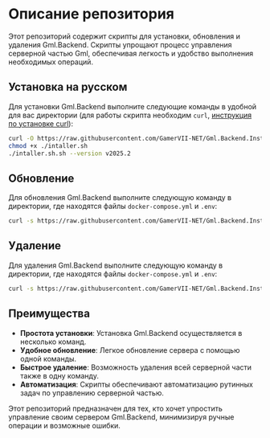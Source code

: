 # Описание репозитория

Этот репозиторий содержит скрипты для установки, обновления и удаления Gml.Backend. Скрипты упрощают процесс управления серверной частью Gml, обеспечивая легкость и удобство выполнения необходимых операций. 

## Установка на русском

Для установки Gml.Backend выполните следующие команды в удобной для вас директории (для работы скрипта необходим `curl`, [инструкция по установке curl](https://losst.pro/ustanovka-curl-v-ubuntu)):

```sh
curl -O https://raw.githubusercontent.com/GamerVII-NET/Gml.Backend.Installer/master/intaller.sh
chmod +x ./intaller.sh
./intaller.sh.sh --version v2025.2
```

## Обновление

Для обновления Gml.Backend выполните следующую команду в директории, где находятся файлы `docker-compose.yml` и `.env`:

```sh
curl -s https://raw.githubusercontent.com/GamerVII-NET/Gml.Backend.Installer/master/updater.sh --version v2025.2 | sh
```

## Удаление

Для удаления Gml.Backend выполните следующую команду в директории, где находятся файлы `docker-compose.yml` и `.env`:

```sh
curl -s https://raw.githubusercontent.com/GamerVII-NET/Gml.Backend.Installer/master/deleted.sh | sh
```

## Преимущества

- **Простота установки**: Установка Gml.Backend осуществляется в несколько команд.
- **Удобное обновление**: Легкое обновление сервера с помощью одной команды.
- **Быстрое удаление**: Возможность удаления всей серверной части также в одну команду.
- **Автоматизация**: Скрипты обеспечивают автоматизацию рутинных задач по управлению серверной частью.

Этот репозиторий предназначен для тех, кто хочет упростить управление своим сервером Gml.Backend, минимизируя ручные операции и возможные ошибки.
